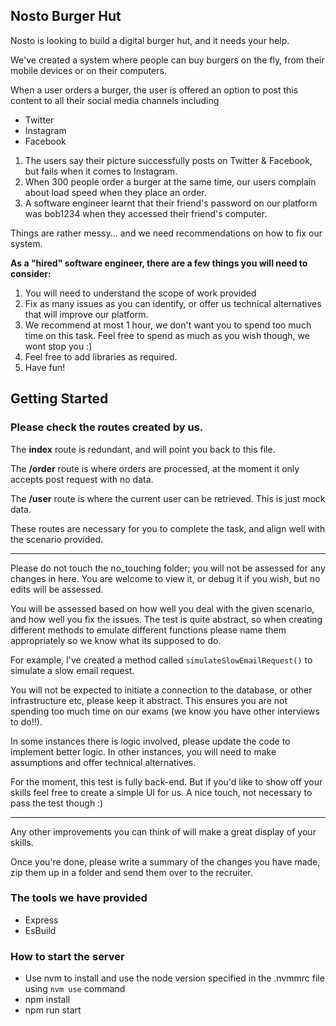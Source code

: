 ## Nosto Burger Hut

Nosto is looking to build a digital burger hut, and it needs your help.

We've created a system where people can buy burgers on the fly, from their mobile devices or on their computers.

When a user orders a burger, the user is offered an option to post this content to all their social media channels including 
- Twitter
- Instagram
- Facebook

1) The users say their picture successfully posts on Twitter & Facebook, but fails when it comes to Instagram. 
2) When 300 people order a burger at the same time, our users complain about load speed when they place an order.
3) A software engineer learnt that their friend's password on our platform was bob1234 when they accessed their friend's computer.

Things are rather messy... and we need recommendations on how to fix our system.

**As a "hired" software engineer, there are a few things you will need to consider:**
1) You will need to understand the scope of work provided
2) Fix as many issues as you can identify, or offer us technical alternatives that will improve our platform.
3) We recommend at most 1 hour, we don't want you to spend too much time on this task. Feel free to spend as much as you wish though, we wont stop you :) 
4) Feel free to add libraries as required.
5) Have fun!

## Getting Started
### Please check the routes created by us.

The **index** route is redundant, and will point you back to this file.

The **/order** route is where orders are processed, at the moment it only accepts post request with no data.

The **/user** route is where the current user can be retrieved. This is just mock data.

These routes are necessary for you to complete the task, and align well with the scenario provided.

----

Please do not touch the no_touching folder; you will not be assessed for any changes in here. You are welcome to view it, or debug it if you wish, but no edits will be assessed.

You will be assessed based on how well you deal with the given scenario, and how well you fix the issues.
The test is quite abstract, so when creating different methods to emulate different functions please name them appropriately so we know what its supposed to do.

For example, I've created a method called `simulateSlowEmailRequest()` to simulate a slow email request.

You will not be expected to initiate a connection to the database, or other infrastructure etc, please keep it abstract. This ensures you are not spending too much time on our exams (we know you have other interviews to do!!).

In some instances there is logic involved, please update the code to implement better logic. In other instances, you will need to make assumptions and offer technical alternatives.

For the moment, this test is fully back-end. But if you'd like to show off your skills feel free to create a simple UI for us. A nice touch, not necessary to pass the test though :)

----

Any other improvements you can think of will make a great display of your skills.

Once you're done, please write a summary of the changes you have made, zip them up in a folder and send them over to the recruiter.

### The tools we have provided
- Express
- EsBuild


### How to start the server
- Use nvm to install and use the node version specified in the .nvmmrc file using `nvm use` command
- npm install
- npm run start

